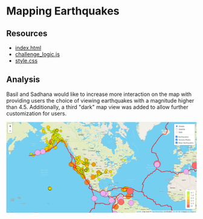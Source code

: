 # Mapping Earthquakes

## Resources 
* [index.html](Earthquake_Challenge/index.html)
* [challenge_logic.js](Earthquake_Challenge/static/js/challenge_logic.js)
* [style.css](Earthquake_Challenge/static/css/style.css)

## Analysis
Basil and Sadhana would like to increase more interaction on the map with providing users the choice of viewing earthquakes with a magnitude higher than 4.5. Additionally, a third "dark" map view was added to allow further customization for users. 

![challenge_image.png](challenge_image.png)

